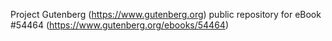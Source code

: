 Project Gutenberg (https://www.gutenberg.org) public repository for eBook #54464 (https://www.gutenberg.org/ebooks/54464)
